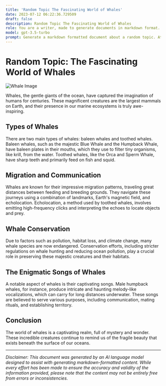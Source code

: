 ```yaml
---
title: 'Random Topic The Fascinating World of Whales'
date: 2023-07-12 06:22:36.729509
draft: false
description: Random Topic The Fascinating World of Whales
role: You are a writer, made to generate documents in markdown format. It is very important that all of the documents you generate are in valid markdown format.
model: gpt-3.5-turbo
prompt: Generate a markdown formatted document about a random topic. At the bottom, include a disclaimer explaining that the document was generated by you. The first line of the document should be the title. Make sure that the entire document is in proper markdown format, using a mix of various tags to make the document visually appealing.
---
```


# Random Topic: The Fascinating World of Whales

![Whale Image](https://example.com/whale.jpg)

Whales, the gentle giants of the ocean, have captured the imagination of humans for centuries. These magnificent creatures are the largest mammals on Earth, and their presence in our marine ecosystems is truly awe-inspiring.

## Types of Whales

There are two main types of whales: baleen whales and toothed whales. Baleen whales, such as the majestic Blue Whale and the Humpback Whale, have baleen plates in their mouths, which they use to filter tiny organisms, like krill, from the water. Toothed whales, like the Orca and Sperm Whale, have sharp teeth and primarily feed on fish and squid.

## Migration and Communication

Whales are known for their impressive migration patterns, traveling great distances between feeding and breeding grounds. They navigate these journeys using a combination of landmarks, Earth's magnetic field, and echolocation. Echolocation, a method used by toothed whales, involves emitting high-frequency clicks and interpreting the echoes to locate objects and prey.

## Whale Conservation

Due to factors such as pollution, habitat loss, and climate change, many whale species are now endangered. Conservation efforts, including stricter regulations on whale hunting and reducing ocean pollution, play a crucial role in preserving these majestic creatures and their habitats.

## The Enigmatic Songs of Whales

A notable aspect of whales is their captivating songs. Male humpback whales, for instance, produce intricate and haunting melody-like vocalizations, which can carry for long distances underwater. These songs are believed to serve various purposes, including communication, mating rituals, and establishing territory.

## Conclusion

The world of whales is a captivating realm, full of mystery and wonder. These incredible creatures continue to remind us of the fragile beauty that exists beneath the surface of our oceans.

---

*Disclaimer: This document was generated by an AI language model designed to assist with generating markdown-formatted content. While every effort has been made to ensure the accuracy and validity of the information provided, please note that the content may not be entirely free from errors or inconsistencies.*
